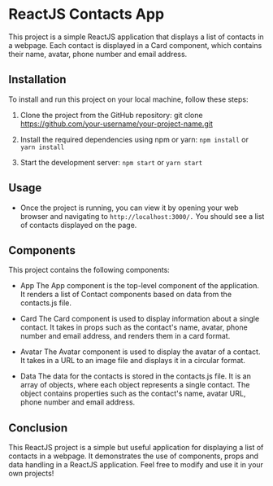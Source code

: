 # ReactJS Contacts App

This project is a simple ReactJS application that displays a list of contacts in a webpage. Each contact is displayed in a Card component, which contains their name, avatar, phone number and email address.

## Installation

To install and run this project on your local machine, follow these steps:
1. Clone the project from the GitHub repository:
git clone https://github.com/your-username/your-project-name.git

2. Install the required dependencies using npm or yarn:
`npm install`
or
`yarn install`

3. Start the development server:
`npm start`
or
`yarn start`

## Usage
- Once the project is running, you can view it by opening your web browser and navigating to `http://localhost:3000/.` You should see a list of contacts displayed on the page.

## Components
This project contains the following components:

- App
The App component is the top-level component of the application. It renders a list of Contact components based on data from the contacts.js file.

- Card
The Card component is used to display information about a single contact. It takes in props such as the contact's name, avatar, phone number and email address, and renders them in a card format.

- Avatar
The Avatar component is used to display the avatar of a contact. It takes in a URL to an image file and displays it in a circular format.

- Data
The data for the contacts is stored in the contacts.js file. It is an array of objects, where each object represents a single contact. The object contains properties such as the contact's name, avatar URL, phone number and email address.

## Conclusion
This ReactJS project is a simple but useful application for displaying a list of contacts in a webpage. It demonstrates the use of components, props and data handling in a ReactJS application. Feel free to modify and use it in your own projects!
